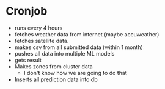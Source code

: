 # Cronjob

* runs every 4 hours
* fetches weather data from internet (maybe accuweather)
* fetches satellite data.
* makes csv from all submitted data (within 1 month)
* pushes all data into multiple ML models
* gets result
* Makes zones from cluster data
  * I don't know how we are going to do that
* Inserts all prediction data into db
